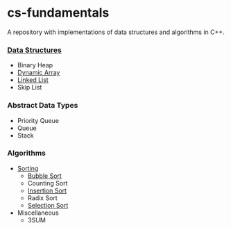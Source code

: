 # cs-fundamentals

A repository with implementations of data structures and algorithms in C++.

### [Data Structures](/data-structures)
* Binary Heap
* [Dynamic Array](/data-structures/dynamic-array)
* [Linked List](/data-structures/linked-list)
* Skip List

### Abstract Data Types
* Priority Queue
* Queue
* Stack

### Algorithms
* [Sorting](/algorithms/sorting)
  * [Bubble Sort](/algorithms/sorting/bubble-sort.cc)
  * Counting Sort
  * [Insertion Sort](/algorithms/sorting/insertion-sort.cc)
  * Radix Sort
  * [Selection Sort](/algorithms/sorting/selection-sort.cc)
* Miscellaneous
  * 3SUM
